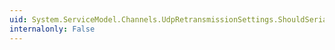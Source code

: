 ```yaml
---
uid: System.ServiceModel.Channels.UdpRetransmissionSettings.ShouldSerializeDelayLowerBound
internalonly: False
---
```

